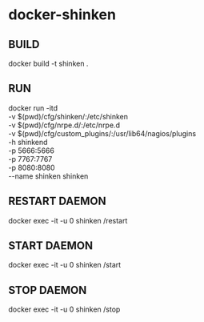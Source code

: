 # docker-shinken
 
BUILD
------------------------------------------------------------
docker build -t shinken .

RUN
------------------------------------------------------------
docker run -itd \
-v $(pwd)/cfg/shinken/:/etc/shinken \
-v $(pwd)/cfg/nrpe.d/:/etc/nrpe.d \
-v $(pwd)/cfg/custom_plugins/:/usr/lib64/nagios/plugins \
-h shinkend \
-p 5666:5666 \
-p 7767:7767 \
-p 8080:8080 \
--name shinken shinken

RESTART DAEMON
------------------------------------------------------------
docker exec -it -u 0 shinken /restart

START DAEMON
------------------------------------------------------------
docker exec -it -u 0 shinken /start

STOP DAEMON
------------------------------------------------------------
docker exec -it -u 0 shinken /stop
